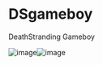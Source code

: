 # DSgameboy
DeathStranding Gameboy

![image](https://github.com/kamikaizer/DSgameboy/assets/7389985/33e47300-aa22-4c51-aee0-0978b7cfda37)![image](https://github.com/kamikaizer/DSgameboy/assets/7389985/7a41a7bd-cd84-46c2-8c81-a303b5c48694)


